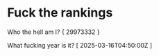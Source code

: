 # Fuck the rankings

Who the hell am I?
{ 29973332 }

What fucking year is it?
[ 2025-03-16T04:50:00Z ]
